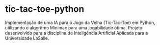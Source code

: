 # tic-tac-toe-python
Implementação de uma IA para o Jogo da Velha (Tic-Tac-Toe) em Python, utilizando o algoritmo Minimax para uma jogabilidade ótima. Projeto desenvolvido para a disciplina de Inteligência Artificial Aplicada para a Universidade LaSalle.
